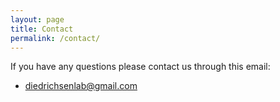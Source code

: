 ```yaml
---
layout: page
title: Contact
permalink: /contact/
---
```


If you have any questions please contact us through this email:


- [diedrichsenlab@gmail.com](example:diedrichsenlab@gmail.com)
